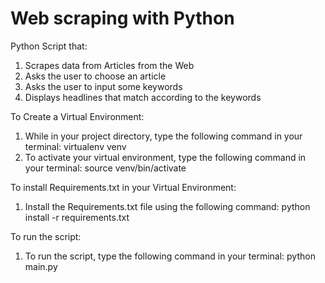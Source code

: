 # Web scraping with Python 

Python Script that: 
1. Scrapes data from Articles from the Web 
2. Asks the user to choose an article 
3. Asks the user to input some keywords 
4. Displays headlines that match according to the keywords

To Create a Virtual Environment:
1. While in your project directory, type the following command in your terminal: virtualenv venv
2. To activate your virtual environment, type the following command in your terminal: source venv/bin/activate

To install Requirements.txt in your Virtual Environment:
1.  Install the Requirements.txt file using the following command: python install -r requirements.txt

To run the script:
1. To run the script, type the following command in your terminal: python main.py
